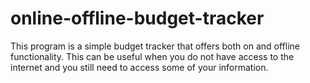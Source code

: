 # online-offline-budget-tracker
This program is a simple budget tracker that offers both on and offline functionality. This can be useful when you do not have access to the internet and you still need to access some of your information. 